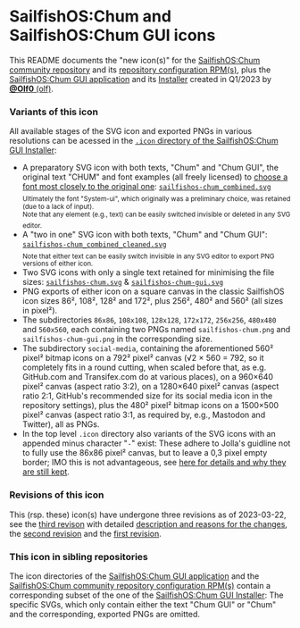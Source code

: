 # SailfishOS:Chum and SailfishOS:Chum GUI icons
This README documents the "new icon(s)" for the [SailfishOS:Chum community repository](https://github.com/sailfishos-chum) and its [repository configuration RPM(s)](https://github.com/sailfishos-chum/sailfishos-chum-repo-config), plus the [SailfishOS:Chum GUI application](https://github.com/sailfishos-chum/sailfishos-chum-gui) and its [Installer](https://github.com/sailfishos-chum/sailfishos-chum-gui-installer) created in Q1/2023 by [**\@Olf0** (olf)](https://github.com/Olf0).

### Variants of this icon
All available stages of the SVG icon and exported PNGs in various resolutions can be acessed in the [`.icon` directory of the SailfishOS:Chum GUI Installer](https://github.com/sailfishos-chum/sailfishos-chum-gui-installer/tree/main/.icons):
- A preparatory SVG icon with both texts, "Chum" and "Chum GUI", the original text "CHUM" and font examples (all freely licensed) to [choose a font most closely to the original one](https://github.com/sailfishos-chum/sailfishos-chum-gui/issues/132#issuecomment-1365622701): [`sailfishos-chum_combined.svg`](https://github.com/sailfishos-chum/sailfishos-chum-gui-installer/blob/main/.icons/sailfishos-chum_combined.svg)<br />
  <sub>Ultimately the font "System-ui", which originally was a preliminary choice, was retained (due to a lack of input).</sub><br />
  <sup>Note that any element (e.g., text) can be easily switched invisible or deleted in any SVG editor.</sup>
- A "two in one" SVG icon with both texts, "Chum" and "Chum GUI": [`sailfishos-chum_combined_cleaned.svg`](https://github.com/sailfishos-chum/sailfishos-chum-gui-installer/blob/main/.icons/sailfishos-chum_combined_cleaned.svg)<br />
  <sub>Note that either text can be easily switch invisible in any SVG editor to export PNG versions of either icon.</sub>
- Two SVG icons with only a single text retained for minimising the file sizes: [`sailfishos-chum.svg`](https://github.com/sailfishos-chum/sailfishos-chum-gui-installer/blob/main/.icons/sailfishos-chum.svg) & [`sailfishos-chum-gui.svg`](https://github.com/sailfishos-chum/sailfishos-chum-gui-installer/blob/main/.icons/sailfishos-chum-gui.svg)
- PNG exports of either icon on a square canvas in the classic SailfishOS icon sizes 86², 108², 128² and 172², plus 256², 480² and 560² (all sizes in pixel²).
- The subdirectories `86x86`, `108x108`, `128x128`, `172x172`, `256x256`, `480x480` and `560x560`, each containing two PNGs named `sailfishos-chum.png` and `sailfishos-chum-gui.png` in the corresponding size.
- The subdirectory `social-media`, containing the aforementioned 560² pixel² bitmap icons on a 792² pixel² canvas (√2 × 560 = 792, so it completely fits in a round cutting, when scaled before that, as e.g. GitHub.com and Transifex.com do at various places), on a 960×640 pixel² canvas (aspect ratio 3:2), on a 1280×640 pixel² canvas (aspect ratio 2:1, GitHub's recommended size for its social media icon in the repository settings), plus the 480² pixel² bitmap icons on a 1500×500 pixel² canvas (aspect ratio 3:1, as required by, e.g., Mastodon and Twitter), all as PNGs.
- In the top level `.icon` directory also variants of the SVG icons with an appended minus character "`-`" exist: These adhere to Jolla's guidline not to fully use the 86x86 pixel² canvas, but to leave a 0,3 pixel empty border; IMO this is not advantageous, see [here for details and why they are still kept](https://github.com/sailfishos-chum/sailfishos-chum-gui-installer/pull/22#issue-1635512687).

### Revisions of this icon
This (rsp. these) icon(s) have undergone three revisions as of 2023-03-22, see the [third revison](https://github.com/sailfishos-chum/sailfishos-chum-gui-installer/pull/22/files) with detailed [description and reasons for the changes](https://github.com/sailfishos-chum/sailfishos-chum-gui-installer/pull/22#issue-1635512687), the [second revision](https://github.com/sailfishos-chum/sailfishos-chum-gui-installer/pull/19) and the [first revision](https://github.com/sailfishos-chum/sailfishos-chum-gui-installer/pull/17/files).

### This icon in sibling repositories
The icon directories of the [SailfishOS:Chum GUI application](https://github.com/sailfishos-chum/sailfishos-chum-gui/tree/main/icons) and the [SailfishOS:Chum community repository configuration RPM(s)](https://github.com/sailfishos-chum/sailfishos-chum-repo-config/tree/main/.icons) contain a corresponding subset of the one of the [SailfishOS:Chum GUI Installer](https://github.com/sailfishos-chum/sailfishos-chum-gui-installer/tree/main/.icons): The specific SVGs, which only contain either the text "Chum GUI" or "Chum" and the corresponding, exported PNGs are omitted.
